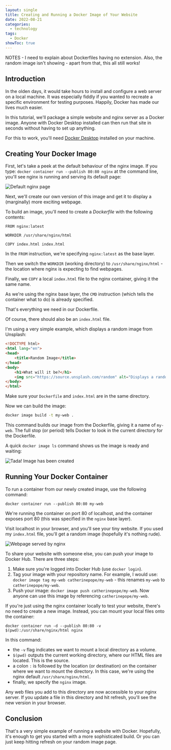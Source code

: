 ```yaml
---
layout: single
title: Creating and Running a Docker Image of Your Website
date: 2022-08-21
categories:
  - technology
tags:
  - Docker
showToc: true
---
```


NOTES - I need to explain about Dockerfiles having no extension. Also, the random image isn't showing - apart from that, this all still works!

## Introduction

In the olden days, it would take hours to install and configure a web server on a local machine. It was especially fiddly if you wanted to recreate a specific environment for testing purposes. Happily, Docker has made our lives much easier. 

In this tutorial, we'll package a simple website and nginx server as a Docker image. Anyone with Docker Desktop installed can then run that site in seconds without having to set up anything.

For this to work, you'll need [Docker Desktop](https://docs.docker.com/get-docker/) installed on your machine.

## Creating Your Docker Image

First, let's take a peek at the default behaviour of the nginx image. If you type: `docker container run --publish 80:80 nginx` at the command line, you'll see nginx is running and serving its default page:

![Default nginx page](/images/nginx.png)

Next, we'll create our own version of this image and get it to display a (marginally) more exciting webpage.

To build an image, you'll need to create a *Dockerfile* with the following contents:

``` 
FROM nginx:latest

WORKDIR /usr/share/nginx/html

COPY index.html index.html
```

In the `FROM` instruction, we're specifying `nginx:latest` as the base layer.

Then we switch the `WORKDIR` (working directory) to `/usr/share/nginx/html` - the location where nginx is expecting to find webpages.

Finally, we `COPY` a local `index.html` file to the nginx container, giving it the same name. 

As we're using the nginx base layer, the `CMD` instruction (which tells the container what to do) is already specified. 

That's everything we need in our Dockerfile.

Of course, there should also be an `index.html` file. 

I'm using a very simple example, which displays a random image from Unsplash:

``` html
<!DOCTYPE html>
<html lang="en">
<head>
    <title>Random Image</title>
</head>
<body>
    <h1>What will it be?</h1>
    <img src="https://source.unsplash.com/random" alt="Displays a random image from Unsplash">
</body>
</html>
```
Make sure your `Dockerfile` and `index.html` are in the same directory.

Now we can build the image:

``` sh
docker image build -t my-web .
```

This command builds our image from the Dockerfile, giving it a name of `my-web`. The full stop (or period) tells Docker to look in the current directory for the Dockerfile.

A quick `docker image ls` command shows us the image is ready and waiting:

![Tada! Image has been created](/images/my-web.png)

## Running Your Docker Container

To run a container from our newly created image, use the following command:

`docker container run --publish 80:80 my-web`

We're running the container on port 80 of localhost, and the container exposes port 80 (this was specified in the `nginx` base layer).

Visit localhost in your browser, and you'll see your tiny website. If you used my `index.html` file, you'll get a random image (hopefully it's nothing rude).

![Webpage served by nginx](/images/random-image.png)

To share your website with someone else, you can push your image to Docker Hub. There are three steps:

1. Make sure you're logged into Docker Hub (use `docker login`).
2. Tag your image with your repository name. For example, I would use: `docker image tag my-web catherinepope/my-web` - this renames `my-web` to `catherinepope/my-web`.
3. Push your image: `docker image push catherinepope/my-web`. Now anyone can use this image by referencing `catherinepope/my-web`.

If you're just using the nginx container locally to test your website, there's no need to create a new image. Instead, you can mount your local files onto the container:

`docker container run -d --publish 80:80 -v $(pwd):/usr/share/nginx/html nginx`

In this command:

- the `-v` flag indicates we want to mount a local directory as a volume. 
- `$(pwd)` outputs the current working directory, where our HTML files are located. This is the source. 
- a colon `:` is followed by the location (or destination) on the container where we want to mount the directory. In this case, we're using the nginx default `/usr/share/nginx/html`.
- finally, we specify the `nginx` image.

Any web files you add to this directory are now accessible to your nginx server. If you update a file in this directory and hit refresh, you'll see the new version in your browser.

## Conclusion

That's a very simple example of running a website with Docker. Hopefully, it's enough to get you started with a more sophisticated build. Or you can just keep hitting refresh on your random image page.